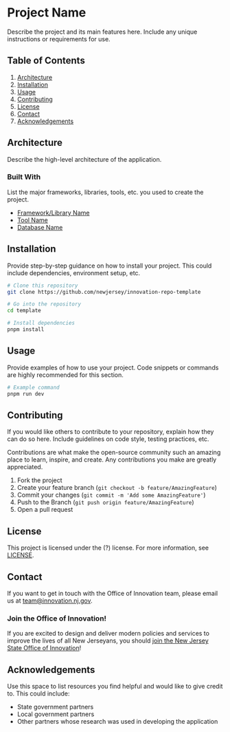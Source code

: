 # Project Name

Describe the project and its main features here. Include any unique instructions or requirements for
use.

## Table of Contents

1. [Architecture](#architecture)
2. [Installation](#installation)
3. [Usage](#usage)
4. [Contributing](#contributing)
5. [License](#license)
6. [Contact](#contact)
7. [Acknowledgements](#acknowledgements)

## Architecture

Describe the high-level architecture of the application.

### Built With

List the major frameworks, libraries, tools, etc. you used to create the project.

- [Framework/Library Name](link-to-framework)
- [Tool Name](link-to-tool)
- [Database Name](link-to-database)

## Installation

Provide step-by-step guidance on how to install your project. This could include dependencies,
environment setup, etc.

```bash
# Clone this repository
git clone https://github.com/newjersey/innovation-repo-template

# Go into the repository
cd template

# Install dependencies
pnpm install
```

## Usage

Provide examples of how to use your project. Code snippets or commands are highly recommended for
this section.

```bash
# Example command
pnpm run dev
```

## Contributing

If you would like others to contribute to your repository, explain how they can do so here. Include
guidelines on code style, testing practices, etc.

Contributions are what make the open-source community such an amazing place to learn, inspire, and
create. Any contributions you make are greatly appreciated.

1. Fork the project
2. Create your feature branch (`git checkout -b feature/AmazingFeature`)
3. Commit your changes (`git commit -m 'Add some AmazingFeature'`)
4. Push to the Branch (`git push origin feature/AmazingFeature`)
5. Open a pull request

## License

This project is licensed under the (?) license. For more information, see [LICENSE](LICENSE).

## Contact

If you want to get in touch with the Office of Innovation team, please email us at
[team@innovation.nj.gov](mailto:team@innovation.nj.gov).

### Join the Office of Innovation!

If you are excited to design and deliver modern policies and services to improve the lives of all
New Jerseyans, you should
[join the New Jersey State Office of Innovation](https://innovation.nj.gov/join.html)!

## Acknowledgements

Use this space to list resources you find helpful and would like to give credit to. This could
include:

- State government partners
- Local government partners
- Other partners whose research was used in developing the application
